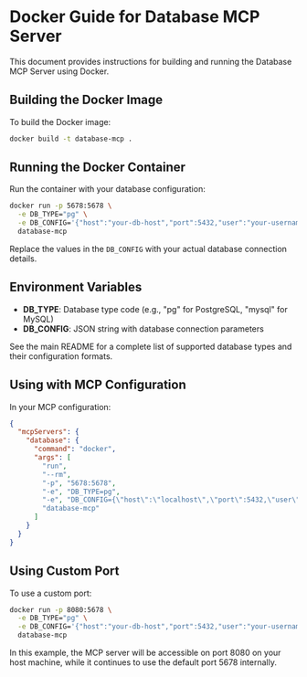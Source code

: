 # Docker Guide for Database MCP Server

This document provides instructions for building and running the Database MCP Server using Docker.

## Building the Docker Image

To build the Docker image:

```bash
docker build -t database-mcp .
```

## Running the Docker Container

Run the container with your database configuration:

```bash
docker run -p 5678:5678 \
  -e DB_TYPE="pg" \
  -e DB_CONFIG='{"host":"your-db-host","port":5432,"user":"your-username","password":"your-password","dbname":"your-database"}' \
  database-mcp
```

Replace the values in the `DB_CONFIG` with your actual database connection details.

## Environment Variables

- **DB_TYPE**: Database type code (e.g., "pg" for PostgreSQL, "mysql" for MySQL)
- **DB_CONFIG**: JSON string with database connection parameters

See the main README for a complete list of supported database types and their configuration formats.

## Using with MCP Configuration

In your MCP configuration:

```json
{
  "mcpServers": {
    "database": {
      "command": "docker",
      "args": [
        "run",
        "--rm",
        "-p", "5678:5678",
        "-e", "DB_TYPE=pg",
        "-e", "DB_CONFIG={\"host\":\"localhost\",\"port\":5432,\"user\":\"username\",\"password\":\"password\",\"dbname\":\"database_name\"}",
        "database-mcp"
      ]
    }
  }
}
```

## Using Custom Port

To use a custom port:

```bash
docker run -p 8080:5678 \
  -e DB_TYPE="pg" \
  -e DB_CONFIG='{"host":"your-db-host","port":5432,"user":"your-username","password":"your-password","dbname":"your-database"}' \
  database-mcp
```

In this example, the MCP server will be accessible on port 8080 on your host machine, while it continues to use the default port 5678 internally. 